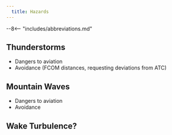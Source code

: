 ```yaml
---
  title: Hazards
---
```


--8<-- "includes/abbreviations.md"

## Thunderstorms
- Dangers to aviation
- Avoidance (FCOM distances, requesting deviations from ATC)

## Mountain Waves
- Dangers to aviation
- Avoidance

## Wake Turbulence?